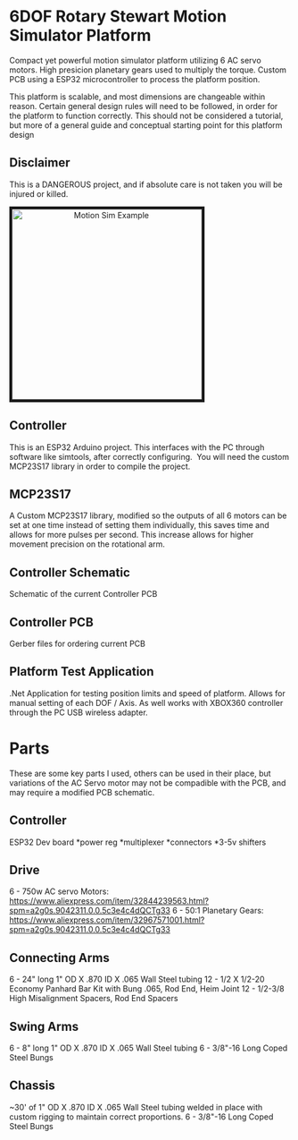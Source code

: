 # 6DOF Rotary Stewart Motion Simulator Platform
Compact yet powerful motion simulator platform utilizing 6 AC servo motors. High presicion planetary gears used to multiply the torque. Custom PCB using a ESP32 microcontroller to process the platform position.

This platform is scalable, and most dimensions are changeable within reason. Certain general design rules will need to be followed, in order for the platform to function correctly. This should not be considered a tutorial, but more of a general guide and conceptual starting point for this platform design



## Disclaimer 
This is a DANGEROUS project, and if absolute care is not taken you will be injured or killed.

<a align="center" href="http://www.youtube.com/watch?feature=player_embedded&v=mN0IrtdKdVY
" target="_blank"><img align="center" src="http://img.youtube.com/vi/mN0IrtdKdVY/0.jpg" 
alt="Motion Sim Example" height="340" width="auto" border="5" /></a>

## Controller
This is an ESP32 Arduino project. This interfaces with the PC through software like simtools, after correctly configuring.  You will need the custom MCP23S17 library in order to compile the project.

## MCP23S17
A Custom MCP23S17 library, modified so the outputs of all 6 motors can be set at one time instead of setting them individually, this saves time and allows for more pulses per second. This increase allows for higher movement precision on the rotational arm. 

## Controller Schematic
Schematic of the current Controller PCB

## Controller PCB
Gerber files for ordering current PCB

## Platform Test Application
.Net Application for testing position limits and speed of platform. Allows for manual setting of each DOF / Axis. As well works with XBOX360 controller through the PC USB wireless adapter.


# Parts
These are some key parts I used, others can be used in their place, but variations of the AC Servo motor may not be compadible with the PCB, and may require a modified PCB schematic. 

## Controller
ESP32 Dev board
*power reg
*multiplexer
*connectors 
*3-5v shifters


## Drive
6 - 750w AC servo Motors: https://www.aliexpress.com/item/32844239563.html?spm=a2g0s.9042311.0.0.5c3e4c4dQCTg33
6 - 50:1 Planetary Gears: https://www.aliexpress.com/item/32967571001.html?spm=a2g0s.9042311.0.0.5c3e4c4dQCTg33

## Connecting Arms
6 - 24" long 1" OD X .870 ID X .065 Wall Steel tubing
12 - 1/2 X 1/2-20 Economy Panhard Bar Kit with Bung .065, Rod End, Heim Joint
12 - 1/2-3/8 High Misalignment Spacers, Rod End Spacers

## Swing Arms
6 - 8" long 1" OD X .870 ID X .065 Wall Steel tubing
6 - 3/8"-16 Long Coped Steel Bungs

## Chassis
~30' of 1" OD X .870 ID X .065 Wall Steel tubing welded in place with custom rigging to maintain correct proportions. 
6 - 3/8"-16 Long Coped Steel Bungs

